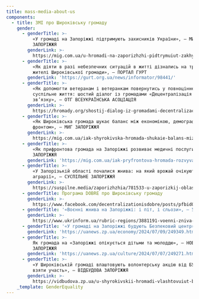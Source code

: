 ```yaml
---
title: mass-media-about-us
components:
  - title: ЗМІ про Широківську громаду
    gender:
      - genderTitle: >-
          «У громаді на Запоріжжі підтримують захисників України», — МИГ
          ЗАПОРІЖЖЯ
        genderLink: >-
          https://mig.com.ua/u-hromadi-na-zaporizhzhi-pidtrymuiut-zakhysnykiv-ukrainy/
      - genderTitle: >-
          «Як діяти в разі небезпечних ситуацій в житті дізнались на тренінгу
          жителі Широківської громади», — ПОРТАЛ ГУРТ
        genderLink: 'https://gurt.org.ua/news/informator/98441/'
      - genderTitle: >-
          «Як допомогти ветеранам і ветеранкам повернутись у повноцінне
          суспільне життя: шостий діалог із громадами «Децентралізація на
          зв’язку», — ОТГ ВСЕУКРАЇНСЬКА АСОЦІАЦІЯ 
        genderLink: >-
          https://hromady.org/shostij-dialog-iz-gromadami-decentralizaciya-na-zvyazku/
      - genderTitle: >-
          «Як Широківська громада шукає баланс між економікою, демографією та
          фронтом», — МИГ ЗАПОРІЖЖЯ
        genderLink: >-
          https://mig.com.ua/iak-shyrokivska-hromada-shukaie-balans-mizh-ekonomikoiu-demohrafiieiu-ta-frontom/?utm_source=rss&utm_medium=rss&utm_campaign=iak-shyrokivska-hromada-shukaie-balans-mizh-ekonomikoiu-demohrafiieiu-ta-frontom
      - genderTitle: >-
          «Як прифронтова громада на Запоріжжі розвиває медичні послуги», — МИГ
          ЗАПОРІЖЖЯ
        genderLink: 'https://mig.com.ua/iak-pryfrontova-hromada-rozvyvaie-medychni-posluhy/'
      - genderTitle: >-
          «У Запорізькій області почалися жнива: на який врожай очікують
          аграрії», — СУСПІЛЬНЕ ЗАПОРІЖЖЯ
        genderLink: >-
          https://suspilne.media/zaporizhzhia/781533-u-zaporizkij-oblasti-pocalisa-zniva-na-akij-vrozaj-ocikuut-agrarii/
      - genderTitle: Програма DOBRE про Широківську громаду
        genderLink: >-
          https://www.facebook.com/decentralizationisdobre/posts/pfbid069xzcP1g4nwfoCBRGNpEcqMHHDhS5MqqSrT5ZQGC7Goif5UC31YQrAzU1syv8Sgvl
      - genderTitle: '«Воєнні жнива на Запоріжжі: і піт, і сльози», — УКРІНФОРМ'
        genderLink: >-
          https://www.ukrinform.ua/rubric-regions/3881191-voenni-zniva-na-zaporizzi-i-pit-i-slozi.html
      - genderTitle: '«У громаді на Запоріжжі будують Безпековий центр», — НОВИНИ ЗАПОРІЖЖЯ'
        genderLink: 'https://uanews.zp.ua/economy/2024/07/09/249349.html'
      - genderTitle: >-
          Як громада на «Запоріжжі опікується дітьми та молоддю», — НОВИНИ
          ЗАПОРІЖЖЯ
        genderLink: 'https://uanews.zp.ua/culture/2024/07/07/249271.html'
      - genderTitle: >-
          «У Широківській громаді влаштовують волонтерську акцію від БУР: як
          взяти участь», — ВІДБУДОВА ЗАПОРІЖЖЯ
        genderLink: >-
          https://vidbudova.zp.ua/u-shyrokivskii-hromadi-vlashtovuiut-budivnychu-aktsiiu-vid-bur-iak-vziaty-uchast/
    _template: GenderEquality
---
```


